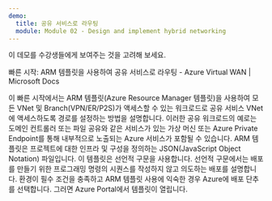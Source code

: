 ```yaml
---
demo:
  title: 공유 서비스로 라우팅
  module: Module 02 - Design and implement hybrid networking
---
```

이 데모를 수강생들에게 보여주는 것을 고려해 보세요. 

빠른 시작: ARM 템플릿을 사용하여 공유 서비스로 라우팅 - Azure Virtual WAN | Microsoft Docs

이 빠른 시작에서는 ARM 템플릿(Azure Resource Manager 템플릿)을 사용하여 모든 VNet 및 Branch(VPN/ER/P2S)가 액세스할 수 있는 워크로드로 공유 서비스 VNet에 액세스하도록 경로를 설정하는 방법을 설명합니다. 이러한 공유 워크로드의 예로는 도메인 컨트롤러 또는 파일 공유와 같은 서비스가 있는 가상 머신 또는 Azure Private Endpoint를 통해 내부적으로 노출되는 Azure 서비스가 포함될 수 있습니다.
ARM 템플릿은 프로젝트에 대한 인프라 및 구성을 정의하는 JSON(JavaScript Object Notation) 파일입니다. 이 템플릿은 선언적 구문을 사용합니다. 선언적 구문에서는 배포를 만들기 위한 프로그래밍 명령의 시퀀스를 작성하지 않고 의도하는 배포를 설명합니다.
환경이 필수 조건을 충족하고 ARM 템플릿 사용에 익숙한 경우 Azure에 배포 단추를 선택합니다. 그러면 Azure Portal에서 템플릿이 열립니다.

